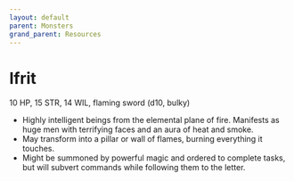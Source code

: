 ```yaml
---
layout: default
parent: Monsters
grand_parent: Resources
---
```


# Ifrit

10 HP, 15 STR, 14 WIL, flaming sword (d10, bulky)  

- Highly intelligent beings from the elemental plane of fire.  Manifests as huge men with terrifying faces and an aura of heat and smoke.  
- May transform into a pillar or wall of flames, burning everything it touches.  
- Might be summoned by powerful magic and ordered to complete tasks, but will subvert commands while following them to the letter.  


